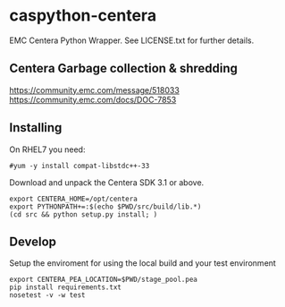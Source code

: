 caspython-centera
=================

EMC Centera Python Wrapper. See LICENSE.txt for further details.

## Centera Garbage collection & shredding

https://community.emc.com/message/518033
https://community.emc.com/docs/DOC-7853



## Installing

On RHEL7 you need:
 
    #yum -y install compat-libstdc++-33

Download and unpack the Centera SDK 3.1 or above.

    export CENTERA_HOME=/opt/centera
    export PYTHONPATH+=:$(echo $PWD/src/build/lib.*)
    (cd src && python setup.py install; )


## Develop

Setup the enviroment for using the local build and your test environment

    export CENTERA_PEA_LOCATION=$PWD/stage_pool.pea
    pip install requirements.txt
    nosetest -v -w test


